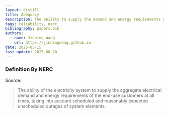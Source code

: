 ```yaml
---
layout: distill
title: Adequacy
description: The ability to supply the demand and energy requirements of the end-use customers.
tags: reliability, nerc
bibliography: papers.bib
authors:
  - name: Jinning Wang
    url: https://jinningwang.github.io
date: 2025-03-15
last_update: 2025-06-20
---
```


### Definition By NERC

Source: <d-cite key="nerc2013terminology"></d-cite>

> The ability of the electricity system to supply the aggregate electrical demand and energy requirements of the end-use customers at all times, taking into account scheduled and reasonably expected unscheduled outages of system elements.
